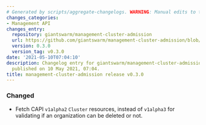 ```yaml
---
# Generated by scripts/aggregate-changelogs. WARNING: Manual edits to this files will be overwritten.
changes_categories:
- Management API
changes_entry:
  repository: giantswarm/management-cluster-admission
  url: https://github.com/giantswarm/management-cluster-admission/blob/master/CHANGELOG.md#030---2021-05-10
  version: 0.3.0
  version_tag: v0.3.0
date: '2021-05-10T07:04:10'
description: Changelog entry for giantswarm/management-cluster-admission version 0.3.0,
  published on 10 May 2021, 07:04.
title: management-cluster-admission release v0.3.0
---
```


### Changed
- Fetch CAPI `v1alpha2` `Cluster` resources, instead of `v1alpha3` for validating if an organization can be deleted or not.

